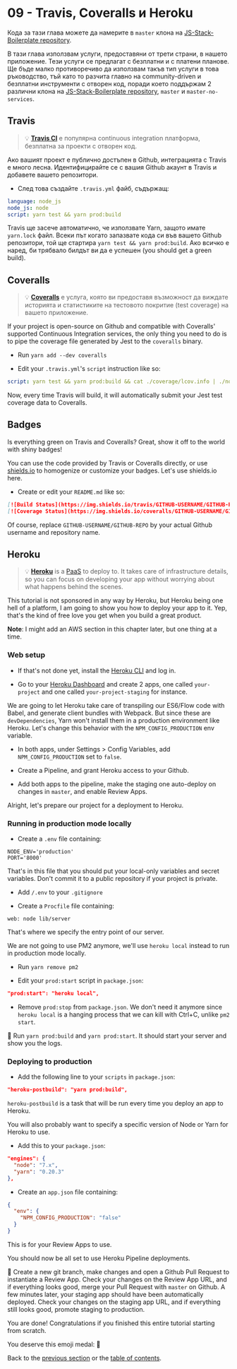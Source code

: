 # 09 - Travis, Coveralls и Heroku

Кода за тази глава можете да намерите в `master` клона на [JS-Stack-Boilerplate repository](https://github.com/verekia/js-stack-boilerplate).

В тази глава използвам услуги, предоставяни от трети страни, в нашето приложение. Тези услуги се предлагат с безплатни и с платени планове. Ще бъде малко противоречиво да използвам такъв тип услуги в това ръководство,  тъй като то разчита главно на community-driven и безплатни инструменти с отворен код, поради което поддържам 2 различни клона на [JS-Stack-Boilerplate repository](https://github.com/verekia/js-stack-boilerplate), `master` и `master-no-services`.

## Travis

> 💡 **[Travis CI](https://travis-ci.org/)** е популярна continuous integration платформа, безплатна за проекти с отворен код.

Ако вашият проект е публично достъпен в Github, интеграцията с Travis е много лесна. Идентифицирайте се с вашия Github акаунт в Travis и добавете вашето репозитори.

- След това създайте `.travis.yml` файб, съдържащ:

```yaml
language: node_js
node_js: node
script: yarn test && yarn prod:build
```

Travis ще засече автоматично, че използвате Yarn, защото имате `yarn.lock` файл. Всеки път когато запазвате кода си във вашето Github репозитори, той ще стартира `yarn test && yarn prod:build`. Ако всичко е наред, би трябвало билдът ви да е успешен (you should get a green build).

## Coveralls

> 💡 **[Coveralls](https://coveralls.io)** е услуга, която ви предоставя възможност да виждате историята и статистиките на тестовото покритие (test coverage) на вашето приложение.

If your project is open-source on Github and compatible with Coveralls' supported Continuous Integration services, the only thing you need to do is to pipe the coverage file generated by Jest to the `coveralls` binary.

- Run `yarn add --dev coveralls`

- Edit your `.travis.yml`'s `script` instruction like so:

```yaml
script: yarn test && yarn prod:build && cat ./coverage/lcov.info | ./node_modules/coveralls/bin/coveralls.js
```

Now, every time Travis will build, it will automatically submit your Jest test coverage data to Coveralls.

## Badges

Is everything green on Travis and Coveralls? Great, show it off to the world with shiny badges!

You can use the code provided by Travis or Coveralls directly, or use [shields.io](http://shields.io/) to homogenize or customize your badges. Let's use shields.io here.

- Create or edit your `README.md` like so:

```md
[![Build Status](https://img.shields.io/travis/GITHUB-USERNAME/GITHUB-REPO.svg?style=flat-square)](https://travis-ci.org/GITHUB-USERNAME/GITHUB-REPO)
[![Coverage Status](https://img.shields.io/coveralls/GITHUB-USERNAME/GITHUB-REPO.svg?style=flat-square)](https://coveralls.io/github/GITHUB-USERNAME/GITHUB-REPO?branch=master)
```

Of course, replace `GITHUB-USERNAME/GITHUB-REPO` by your actual Github username and repository name.

## Heroku

> 💡 **[Heroku](https://www.heroku.com/)** is a [PaaS](https://en.wikipedia.org/wiki/Platform_as_a_service) to deploy to. It takes care of infrastructure details, so you can focus on developing your app without worrying about what happens behind the scenes.

This tutorial is not sponsored in any way by Heroku, but Heroku being one hell of a platform, I am going to show you how to deploy your app to it. Yep, that's the kind of free love you get when you build a great product.

**Note**: I might add an AWS section in this chapter later, but one thing at a time.

### Web setup

- If that's not done yet, install the [Heroku CLI](https://devcenter.heroku.com/articles/getting-started-with-nodejs) and log in.

- Go to your [Heroku Dashboard](https://dashboard.heroku.com/) and create 2 apps, one called `your-project` and one called `your-project-staging` for instance.

We are going to let Heroku take care of transpiling our ES6/Flow code with Babel, and generate client bundles with Webpack. But since these are `devDependencies`, Yarn won't install them in a production environment like Heroku. Let's change this behavior with the `NPM_CONFIG_PRODUCTION` env variable.

- In both apps, under Settings > Config Variables, add `NPM_CONFIG_PRODUCTION` set to `false`.

- Create a Pipeline, and grant Heroku access to your Github.

- Add both apps to the pipeline, make the staging one auto-deploy on changes in `master`, and enable Review Apps.

Alright, let's prepare our project for a deployment to Heroku.

### Running in production mode locally

- Create a `.env` file containing:

```.env
NODE_ENV='production'
PORT='8000'
```

That's in this file that you should put your local-only variables and secret variables. Don't commit it to a public repository if your project is private.

- Add `/.env` to your `.gitignore`

- Create a `Procfile` file containing:

```Procfile
web: node lib/server
```

That's where we specify the entry point of our server.

We are not going to use PM2 anymore, we'll use `heroku local` instead to run in production mode locally.

- Run `yarn remove pm2`

- Edit your `prod:start` script in `package.json`:

```json
"prod:start": "heroku local",
```

- Remove `prod:stop` from `package.json`. We don't need it anymore since `heroku local` is a hanging process that we can kill with Ctrl+C, unlike `pm2 start`.

🏁 Run `yarn prod:build` and `yarn prod:start`. It should start your server and show you the logs.

### Deploying to production

- Add the following line to your `scripts` in `package.json`:

```json
"heroku-postbuild": "yarn prod:build",
```

`heroku-postbuild` is a task that will be run every time you deploy an app to Heroku.

You will also probably want to specify a specific version of Node or Yarn for Heroku to use.

- Add this to your `package.json`:

```json
"engines": {
  "node": "7.x",
  "yarn": "0.20.3"
},
```

- Create an `app.json` file containing:

```json
{
  "env": {
    "NPM_CONFIG_PRODUCTION": "false"
  }
}
```

This is for your Review Apps to use.

You should now be all set to use Heroku Pipeline deployments.

🏁 Create a new git branch, make changes and open a Github Pull Request to instantiate a Review App. Check your changes on the Review App URL, and if everything looks good, merge your Pull Request with `master` on Github. A few minutes later, your staging app should have been automatically deployed. Check your changes on the staging app URL, and if everything still looks good, promote staging to production.

You are done! Congratulations if you finished this entire tutorial starting from scratch.

You deserve this emoji medal: 🏅

Back to the [previous section](08-bootstrap-jss.md#readme) or the [table of contents](https://github.com/verekia/js-stack-from-scratch#table-of-contents).
